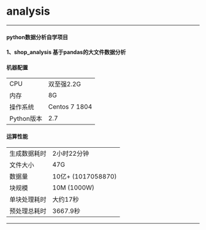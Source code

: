 
# analysis
-------------
#### python数据分析自学项目
#### 1、shop_analysis 基于pandas的大文件数据分析

#### 机器配置
|||
|:---|---|
|CPU|双至强2.2G|
|内存|8G |
|操作系统|Centos 7 1804|
|Python版本|2.7|


#### 运算性能
|||
|:---|---|
|生成数据耗时|2小时22分钟|
|文件大小|47G|
|数据量|10亿+ (1017058870)|
|块规模|10M (1000W)|
|单块处理耗时|大约17秒|
|预处理总耗时|3667.9秒|

-------------
